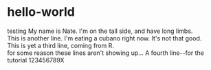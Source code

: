 # hello-world
testing
My name is Nate.  I'm on the tall side, and have long limbs.  
This is another line.  I'm eating a cubano right now.  It's not that good.  
This is yet a third line, coming from R.  
for some reason these lines aren't showing up...
A fourth line--for the tutorial
123456789X

